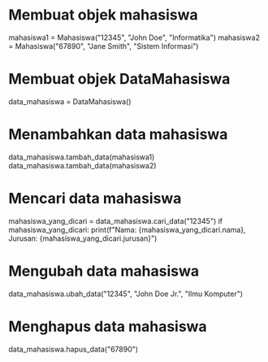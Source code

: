 # Membuat objek mahasiswa
mahasiswa1 = Mahasiswa("12345", "John Doe", "Informatika")
mahasiswa2 = Mahasiswa("67890", "Jane Smith", "Sistem Informasi")

# Membuat objek DataMahasiswa
data_mahasiswa = DataMahasiswa()

# Menambahkan data mahasiswa
data_mahasiswa.tambah_data(mahasiswa1)
data_mahasiswa.tambah_data(mahasiswa2)

# Mencari data mahasiswa
mahasiswa_yang_dicari = data_mahasiswa.cari_data("12345")
if mahasiswa_yang_dicari:
    print(f"Nama: {mahasiswa_yang_dicari.nama}, Jurusan: {mahasiswa_yang_dicari.jurusan}")

# Mengubah data mahasiswa
data_mahasiswa.ubah_data("12345", "John Doe Jr.", "Ilmu Komputer")

# Menghapus data mahasiswa
data_mahasiswa.hapus_data("67890")
